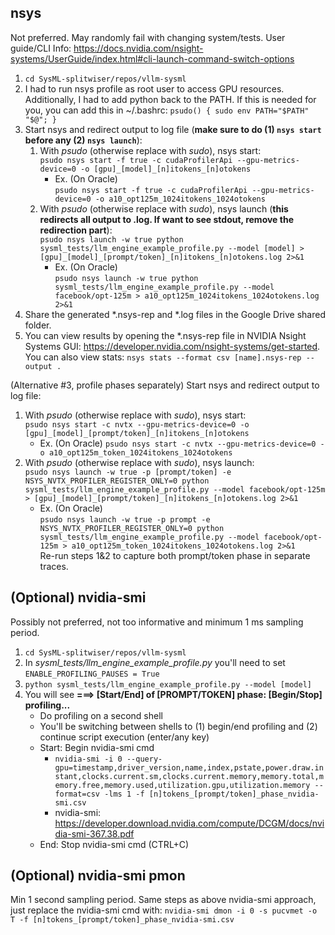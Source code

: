 ## nsys
Not preferred. May randomly fail with changing system/tests.
User guide/CLI Info: https://docs.nvidia.com/nsight-systems/UserGuide/index.html#cli-launch-command-switch-options 
1. `cd SysML-splitwiser/repos/vllm-sysml`  
2. I had to run nsys profile as root user to access GPU resources. Additionally,  I had to add python back to the PATH. If this is needed for you, you can add this in ~/.bashrc: `psudo() { sudo env PATH="$PATH" "$@"; }`  
3. Start nsys and redirect output to log file (**make sure to do (1) `nsys start` before any (2) `nsys launch`**):  
    1. With *psudo* (otherwise replace with *sudo*), nsys start:  
    `psudo nsys start -f true -c cudaProfilerApi --gpu-metrics-device=0 -o [gpu]_[model]_[n]itokens_[n]otokens`  
        - Ex. (On Oracle)  
        `psudo nsys start -f true -c cudaProfilerApi --gpu-metrics-device=0 -o a10_opt125m_1024itokens_1024otokens`  
    2. With *psudo* (otherwise replace with *sudo*), nsys launch (**this redirects all output to .log. If want to see stdout, remove the redirection part**):  
    `psudo nsys launch -w true python sysml_tests/llm_engine_example_profile.py --model [model] > [gpu]_[model]_[prompt/token]_[n]itokens_[n]otokens.log 2>&1`  
        - Ex. (On Oracle)  
        `psudo nsys launch -w true python sysml_tests/llm_engine_example_profile.py --model facebook/opt-125m > a10_opt125m_1024itokens_1024otokens.log 2>&1`  
4. Share the generated *.nsys-rep and *.log files in the Google Drive shared folder.  
5. You can view results by opening the *.nsys-rep file in NVIDIA Nsight Systems GUI: https://developer.nvidia.com/nsight-systems/get-started. You can also view stats: `nsys stats --format csv [name].nsys-rep --output .`

(Alternative #3, profile phases separately) Start nsys and redirect output to log file:  
1. With *psudo* (otherwise replace with *sudo*), nsys start:  
`psudo nsys start -c nvtx --gpu-metrics-device=0 -o [gpu]_[model]_[prompt/token]_[n]itokens_[n]otokens`  
    - Ex. (On Oracle)
    `psudo nsys start -c nvtx --gpu-metrics-device=0 -o a10_opt125m_token_1024itokens_1024otokens`  
2. With *psudo* (otherwise replace with *sudo*), nsys launch:  
`psudo nsys launch -w true -p [prompt/token] -e NSYS_NVTX_PROFILER_REGISTER_ONLY=0 python sysml_tests/llm_engine_example_profile.py --model facebook/opt-125m > [gpu]_[model]_[prompt/token]_[n]itokens_[n]otokens.log 2>&1`  
    - Ex. (On Oracle)  
    `psudo nsys launch -w true -p prompt -e NSYS_NVTX_PROFILER_REGISTER_ONLY=0 python sysml_tests/llm_engine_example_profile.py --model facebook/opt-125m > a10_opt125m_token_1024itokens_1024otokens.log 2>&1`  
Re-run steps 1&2 to capture both prompt/token phase in separate traces.

## (Optional) nvidia-smi 
Possibly not preferred, not too informative and minimum 1 ms sampling period.
1. `cd SysML-splitwiser/repos/vllm-sysml`  
2. In *sysml_tests/llm_engine_example_profile.py* you'll need to set `ENABLE_PROFILING_PAUSES = True`
3. `python sysml_tests/llm_engine_example_profile.py --model [model]`  
4. You will see **===> [Start/End] of [PROMPT/TOKEN] phase: [Begin/Stop] profiling...** 
    - Do profiling on a second shell  
    - You'll be switching between shells to (1) begin/end profiling and (2) continue script execution (enter/any key)  
    - Start: Begin nvidia-smi cmd  
        - `nvidia-smi -i 0 --query-gpu=timestamp,driver_version,name,index,pstate,power.draw.instant,clocks.current.sm,clocks.current.memory,memory.total,memory.free,memory.used,utilization.gpu,utilization.memory --format=csv -lms 1 -f [n]tokens_[prompt/token]_phase_nvidia-smi.csv`  
        - nvidia-smi: https://developer.download.nvidia.com/compute/DCGM/docs/nvidia-smi-367.38.pdf  
    - End: Stop nvidia-smi cmd (CTRL+C)  

## (Optional) nvidia-smi pmon
Min 1 second sampling period.
Same steps as above nvidia-smi approach, just replace the nvidia-smi cmd with:
`nvidia-smi dmon -i 0 -s pucvmet -o T -f [n]tokens_[prompt/token]_phase_nvidia-smi.csv`
